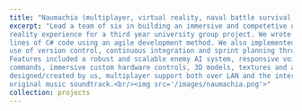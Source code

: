 ```yaml
---
title: "Naumachia (multiplayer, virtual reality, naval battle survival game)"
excerpt: "Lead a team of six in building an immersive and competetive online virtual 
reality experience for a third year university group project. We wrote over 2200
lines of C# code using an agile development method. We also implemented extensive 
use of version control, continuous integration and sprint planning through GitLab.
Features included a robust and scalable enemy AI system, responsive voice control 
commands, immersive custom hardware controls, 3D models, textures and animations 
designed/created by us, multiplayer support both over LAN and the internet and an 
original music soundtrack.<br/><img src='/images/naumachia.png'>"
collection: projects
---
```


